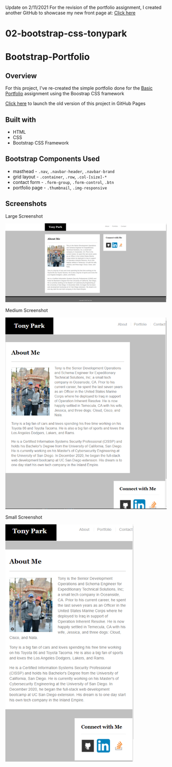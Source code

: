 Update on 2/11/2021
For the revision of the portfolio assignment, I created another GitHub to showcase my new front page at: [Click here](https://tonyrpark.github.io/Tony-Main-Portfolio/) 
# 02-bootstrap-css-tonypark

# Bootstrap-Portfolio

## Overview
For this project, I've re-created the simple portfolio done for the [Basic Portfolio](https://github.com/tonyrpark/02-bootstrap-css-tonypark) assignment using the Boostrap CSS framework

[Click here](https://tonyrpark.github.io/02-bootstrap-css-tonypark/) to launch the old version of this project in GitHub Pages

## Built with
* HTML
* CSS
* Bootstrap CSS Framework

## Bootstrap Components Used
* masthead - `.nav`, `.navbar-header`, `.navbar-brand`
* grid layout - `.container`, `.row`, `.col-[size]-*`
* contact form - `.form-group`, `.form-control`, `.btn`
* portfolio page - `.thumbnail`, `.img-responsive`

## Screenshots
<p> Large Screenshot </p>
<img alt="large view" src="large.png" />
<p> Medium Screenshot </p>
<img alt="medium view" src="med.png" width="768px" /> 
<p> Small Screenshot </p>
<img alt="small view" src="small.png" width="400px" />
